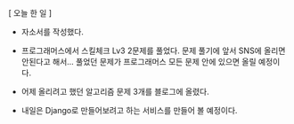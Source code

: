 \[ 오늘 한 일 \]

- 자소서를 작성했다.

- 프로그래머스에서 스킬체크 Lv3 2문제를 풀었다. 문제 풀기에 앞서 SNS에 올리면 안된다고 해서... 풀었던 문제가 프로그래머스 모든 문제 안에 있으면 올릴 예정이다.

- 어제 올리려고 했던 알고리즘 문제 3개를 블로그에 올렸다. 

- 내일은 Django로 만들어보려고 하는 서비스를 만들어 볼 예정이다.
